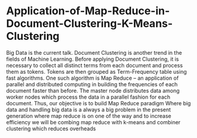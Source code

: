 # Application-of-Map-Reduce-in-Document-Clustering-K-Means-Clustering
Big Data is the current talk. Document Clustering is another trend in the fields of Machine Learning. Before applying Document Clustering, it is necessary to collect all distinct terms from each document and process them as tokens. Tokens are then grouped as Term-Frequency table using fast algorithms. One such algorithm is Map Reduce – an application of parallel and distributed computing in building the frequencies of each document faster than before. The master node distributes data among worker nodes which process the data in a parallel fashion for each document. Thus, our objective is to build Map Reduce paradigm  Where big data and handling big data is a always a big problem in the present generation where map reduce is on one of the way and to increase efficiency we will be combing map reduce with k-means and combiner clustering which reduces overheads
